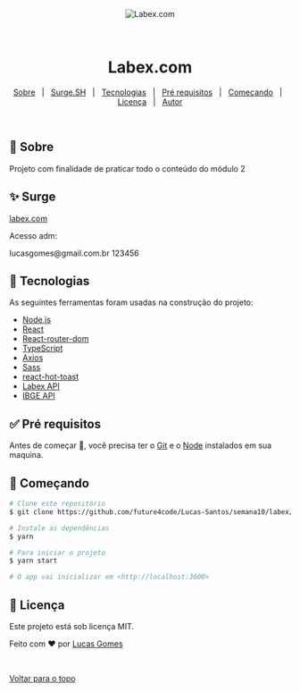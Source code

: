 <div align="center" id="top"> 
  <img src="https://i.imgur.com/j7VS0Pu.jpeg" alt="Labex.com" />

  &#xa0;

  <!-- <a href="https://bored.netlify.com">Demo</a> -->
</div>

<h1 align="center">Labex.com</h1>

<p align="center">
  <a href="#dart-sobre">Sobre</a> &#xa0; | &#xa0; 
  <a href="#sparkles-surge">Surge.SH</a> &#xa0; | &#xa0;
  <a href="#rocket-tecnologias">Tecnologias</a> &#xa0; | &#xa0;
  <a href="#white_check_mark-pré-requesitos">Pré requisitos</a> &#xa0; | &#xa0;
  <a href="#checkered_flag-começando">Começando</a> &#xa0; | &#xa0;
  <a href="#memo-licença">Licença</a> &#xa0; | &#xa0;
  <a href="https://github.com/lucasgomesoficial" target="_blank">Autor</a>
</p>

<br>

## :dart: Sobre ##

Projeto com finalidade de praticar todo o conteúdo do módulo 2

## :sparkles: Surge ##

<a href="https://labex-com.surge.sh/" target="_blank">labex.com</a>
<p>Acesso adm:</p>
<span>lucasgomes@gmail.com.br</span>
<span>123456</span>

## :rocket: Tecnologias ##

As seguintes ferramentas foram usadas na construção do projeto:

- [Node.js](https://nodejs.org/en/)
- [React](https://pt-br.reactjs.org/)
- [React-router-dom](https://reactrouter.com/web/guides/quick-start)
- [TypeScript](https://www.typescriptlang.org/)
- [Axios](https://github.com/axios/axios)
- [Sass](https://sass-lang.com/)
- [react-hot-toast](https://react-hot-toast.com/)
- [Labex API](https://documenter.getpostman.com/view/9133542/TzCTZkQr#9416bc30-1a6c-4afe-9c45-c414f3353efd)
- [IBGE API](https://servicodados.ibge.gov.br/api/v1/paises/)

## :white_check_mark: Pré requisitos ##

Antes de começar :checkered_flag:, você precisa ter o [Git](https://git-scm.com) e o [Node](https://nodejs.org/en/) instalados em sua maquina.

## :checkered_flag: Começando ##

```bash
# Clone este repositório
$ git clone https://github.com/future4code/Lucas-Santos/semana10/labex/

# Instale as dependências
$ yarn

# Para iniciar o projeto
$ yarn start

# O app vai inicializar em <http://localhost:3000>
```

## :memo: Licença ##

Este projeto está sob licença MIT.


Feito com :heart: por <a href="https://github.com/lucasgomesoficial" target="_blank">Lucas Gomes</a>

&#xa0;

<a href="#top">Voltar para o topo</a>

